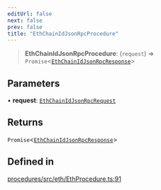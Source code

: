 ```yaml
---
editUrl: false
next: false
prev: false
title: "EthChainIdJsonRpcProcedure"
---
```


> **EthChainIdJsonRpcProcedure**: (`request`) => `Promise`\<[`EthChainIdJsonRpcResponse`](/reference/tevm/procedures/type-aliases/ethchainidjsonrpcresponse/)\>

## Parameters

• **request**: [`EthChainIdJsonRpcRequest`](/reference/tevm/procedures/type-aliases/ethchainidjsonrpcrequest/)

## Returns

`Promise`\<[`EthChainIdJsonRpcResponse`](/reference/tevm/procedures/type-aliases/ethchainidjsonrpcresponse/)\>

## Defined in

[procedures/src/eth/EthProcedure.ts:91](https://github.com/evmts/tevm-monorepo/blob/main/packages/procedures/src/eth/EthProcedure.ts#L91)
